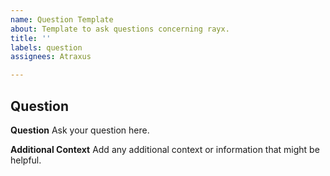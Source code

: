 ```yaml
---
name: Question Template
about: Template to ask questions concerning rayx.
title: ''
labels: question
assignees: Atraxus

---
```


## Question

**Question**
Ask your question here.

**Additional Context**
Add any additional context or information that might be helpful.
